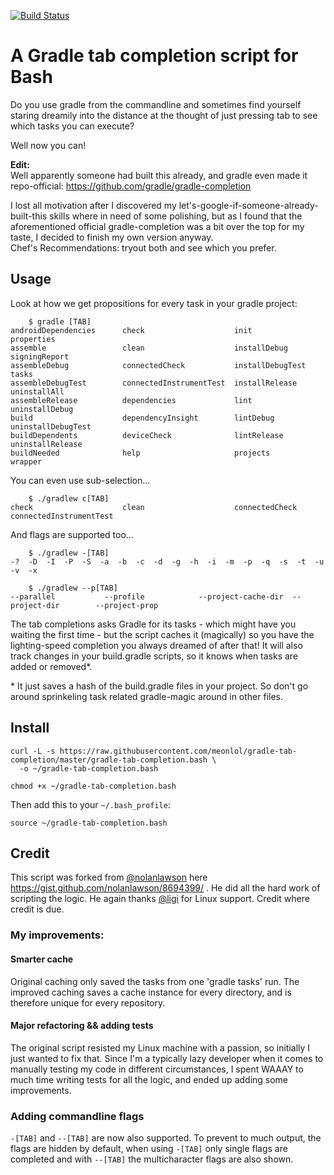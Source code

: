 [![Build Status](https://travis-ci.org/meonlol/gradle-tab-completion.svg?branch=master)](https://travis-ci.org/meonlol/gradle-tab-completion)

A Gradle tab completion script for Bash
================================================================================

Do you use gradle from the commandline and sometimes find yourself staring
dreamily into the distance at the thought of just pressing tab to see which
tasks you can execute?

Well now you can!

**Edit:**  
Well apparently someone had built this already, and gradle even made it
repo-official: https://github.com/gradle/gradle-completion

I lost all motivation after I discovered my
let's-google-if-someone-already-built-this skills where in need of some
polishing, but as I found that the aforementioned official gradle-completion
was a bit over the top for my taste, I decided to finish my own version anyway.  
Chef's Recommendations: tryout both and see which you prefer.

Usage
--------------------------------------------------------------------------------

Look at how we get propositions for every task in your gradle project:

```
    $ gradle [TAB]
androidDependencies      check                    init                     properties
assemble                 clean                    installDebug             signingReport
assembleDebug            connectedCheck           installDebugTest         tasks
assembleDebugTest        connectedInstrumentTest  installRelease           uninstallAll
assembleRelease          dependencies             lint                     uninstallDebug
build                    dependencyInsight        lintDebug                uninstallDebugTest
buildDependents          deviceCheck              lintRelease              uninstallRelease
buildNeeded              help                     projects                 wrapper
```

You can even use sub-selection...

```
    $ ./gradlew c[TAB]
check                    clean                    connectedCheck           connectedInstrumentTest
```

And flags are supported too...

```
    $ ./gradlew -[TAB]
-?  -D  -I  -P  -S  -a  -b  -c  -d  -g  -h  -i  -m  -p  -q  -s  -t  -u  -v  -x

    $ ./gradlew --p[TAB]
--parallel           --profile            --project-cache-dir  --project-dir        --project-prop
```

The tab completions asks Gradle for its tasks - which might have you waiting
the first time - but the script caches it (magically) so you have the
lighting-speed completion you always dreamed of after that! It will also track
changes in your build.gradle scripts, so it knows when tasks are added or
removed\*.


\* It just saves a hash of the build.gradle files in your project. So don't go
around sprinkeling task related gradle-magic around in other files.


Install
--------------------------------------------------------------------------------

```
curl -L -s https://raw.githubusercontent.com/meonlol/gradle-tab-completion/master/gradle-tab-completion.bash \
  -o ~/gradle-tab-completion.bash

chmod +x ~/gradle-tab-completion.bash
```

Then add this to your `~/.bash_profile`:

```
source ~/gradle-tab-completion.bash
```

Credit
--------------------------------------------------------------------------------

This script was forked from [@nolanlawson](https://github.com/nolanlawson) here
https://gist.github.com/nolanlawson/8694399/ . He did all the hard work of
scripting the logic. He again thanks [@ligi](https://github.com/ligi) for Linux
support. Credit where credit is due.

### My improvements:

#### Smarter cache

Original caching only saved the tasks from one 'gradle tasks' run. The improved
caching saves a cache instance for every directory, and is therefore unique for
every repository.


#### Major refactoring && adding tests

The original script resisted my Linux machine with a passion, so initially I
just wanted to fix that. Since I'm a typically lazy developer when it comes to
manually testing my code in different circumstances, I spent WAAAY to much time
writing tests for all the logic, and ended up adding some improvements.

### Adding commandline flags

`-[TAB]` and `--[TAB]` are now also supported. To prevent to much output, the flags
are hidden by default, when using `-[TAB]` only single flags are completed and
with `--[TAB]` the multicharacter flags are also shown.
